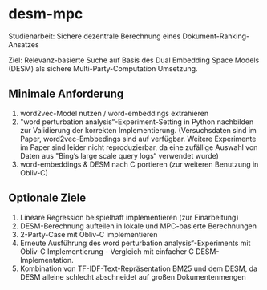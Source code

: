 # desm-mpc

Studienarbeit: Sichere dezentrale Berechnung eines Dokument-Ranking-Ansatzes

Ziel: Relevanz-basierte Suche auf Basis des Dual Embedding Space Models (DESM) als sichere Multi-Party-Computation Umsetzung.

## Minimale Anforderung
1. word2vec-Model nutzen / word-embeddings extrahieren
2. "word perturbation analysis“-Experiment-Setting in Python nachbilden zur Validierung der korrekten Implementierung. (Versuchsdaten sind im Paper, word2vec-Embbedings sind auf verfügbar. Weitere Experimente im Paper sind leider nicht reproduzierbar, da eine zufällige Auswahl von Daten aus "Bing’s large scale query logs“ verwendet wurde)
3. word-embeddings & DESM nach C portieren (zur weiteren Benutzung in Obliv-C)

## Optionale Ziele
1. Lineare Regression beispielhaft implementieren (zur Einarbeitung)
2. DESM-Berechnung aufteilen in lokale und MPC-basierte Berechnungen
3. 2-Party-Case mit Obliv-C implementieren
4. Erneute Ausführung des word perturbation analysis“-Experiments mit Obliv-C Implementierung - Vergleich mit einfacher C DESM-Implementation.
5. Kombination von TF-IDF-Text-Repräsentation BM25 und dem DESM, da DESM alleine schlecht abschneidet auf großen Dokumentenmengen
